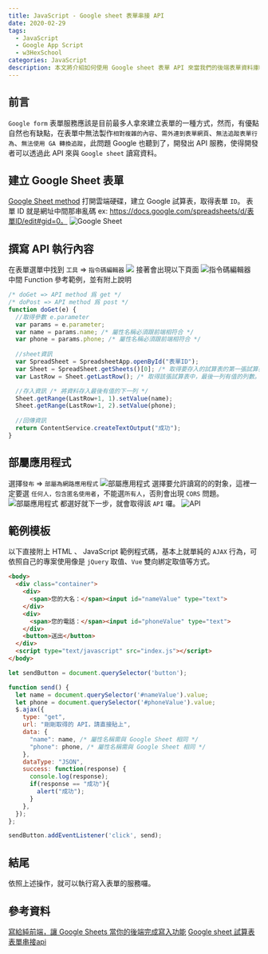 ```yaml
---
title: JavaScript - Google sheet 表單串接 API
date: 2020-02-29
tags: 
  - JavaScript
  - Google App Script
  - w3HexSchool
categories: JavaScript
description: 本文將介紹如何使用 Google sheet 表單 API 來當我們的後端表單資料庫吧。
---
```

## 前言
`Google form` 表單服務應該是目前最多人拿來建立表單的一種方式，然而，有優點自然也有缺點，在表單中無法製作`相對複雜的內容`、`需外連到表單網頁`、`無法追蹤表單行為`、`無法使用 GA 轉換追蹤`，此問題 Google 也聽到了，開發出 API 服務，使得開發者可以透過此 API 來與 `Google sheet` 讀寫資料。

## 建立 Google Sheet 表單
[Google Sheet method](https://developers.google.com/apps-script/reference/spreadsheet/sheet)
打開雲端硬碟，建立 Google 試算表，取得表單 `ID`。
表單 ID 就是網址中間那串亂碼 ex: https://docs.google.com/spreadsheets/d/表單ID/edit#gid=0。
![Google Sheet](https://i.imgur.com/VdFfBAw.png)

## 撰寫 API 執行內容
在表單選單中找到 `工具` => `指令碼編輯器`
![](https://i.imgur.com/ltULzLL.png)
接著會出現以下頁面
![指令碼編輯器](https://i.imgur.com/8dhhpMc.png)
中間 Function 參考範例，並有附上說明
``` JavaScript
/* doGet => API method 爲 get */
/* doPost => API method 爲 post */
function doGet(e) {
  //取得參數 e.parameter
  var params = e.parameter;
  var name = params.name; /* 屬性名稱必須跟前端相符合 */
  var phone = params.phone; /* 屬性名稱必須跟前端相符合 */
 
  //sheet資訊
  var SpreadSheet = SpreadsheetApp.openById("表單ID");
  var Sheet = SpreadSheet.getSheets()[0]; /* 取得要存入的試算表的第一張試算表 */
  var LastRow = Sheet.getLastRow(); /* 取得該張試算表中，最後一列有值的列數。 */

  //存入資訊 /* 將資料存入最後有值的下一列 */
  Sheet.getRange(LastRow+1, 1).setValue(name);
  Sheet.getRange(LastRow+1, 2).setValue(phone);
  
  //回傳資訊
  return ContentService.createTextOutput("成功");
}
```

## 部屬應用程式
選擇`發布` => `部屬為網路應用程式`
![部屬應用程式](https://i.imgur.com/pCizGPu.png)
選擇要允許讀寫的的對象，這裡一定要選 `任何人，包含匿名使用者`，不能選`所有人`，否則會出現 `CORS` 問題。
![部屬應用程式](https://i.imgur.com/kVzlKYq.png)
都選好就下一步，就會取得該 `API` 囉。
![API](https://i.imgur.com/u8IJUeq.png)

## 範例模板
以下直接附上 HTML 、 JavaScript 範例程式碼，基本上就單純的 `AJAX` 行為，可依照自己的專案使用像是 `jQuery` 取值、`Vue` 雙向綁定取值等方式。
``` HTML
<body>
  <div class="container">
    <div>
      <span>您的大名：</span><input id="nameValue" type="text">
    </div>
    <div>
      <span>您的電話：</span><input id="phoneValue" type="text">
    </div>
    <button>送出</button>
  </div>
  <script type="text/javascript" src="index.js"></script>
</body>
```

``` JavaScript
let sendButton = document.querySelector('button');

function send() {
  let name = document.querySelector('#nameValue').value;
  let phone = document.querySelector('#phoneValue').value;
  $.ajax({
    type: "get",
    url: "剛剛取得的 API，請直接貼上",
    data: {
      "name": name, /* 屬性名稱需與 Google Sheet 相同 */
      "phone": phone, /* 屬性名稱需與 Google Sheet 相同 */
    },
    dataType: "JSON",
    success: function(response) {
      console.log(response);
      if(response == "成功"){
        alert("成功");
      }
    },
  });
};

sendButton.addEventListener('click', send);
```

## 結尾
依照上述操作，就可以執行寫入表單的服務囉。

## 參考資料
[寫給純前端，讓 Google Sheets 當你的後端完成寫入功能](https://medium.com/unalai/%E5%AF%AB%E7%B5%A6%E7%B4%94%E5%89%8D%E7%AB%AF-%E8%AE%93-google-sheets-%E7%95%B6%E4%BD%A0%E7%9A%84%E5%BE%8C%E7%AB%AF%E5%AE%8C%E6%88%90%E5%AF%AB%E5%85%A5%E5%8A%9F%E8%83%BD-715799e5e013)
[Google sheet 試算表表單串接api](https://iandays.com/2018/02/08/googleformapi/)
